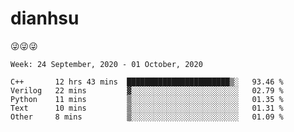 
# dianhsu

:stuck_out_tongue_winking_eye::stuck_out_tongue_winking_eye::stuck_out_tongue_winking_eye:

<!--START_SECTION:waka-->
```text
Week: 24 September, 2020 - 01 October, 2020

C++       12 hrs 43 mins  ███████████████████████▒░   93.46 % 
Verilog   22 mins         ▓░░░░░░░░░░░░░░░░░░░░░░░░   02.79 % 
Python    11 mins         ▒░░░░░░░░░░░░░░░░░░░░░░░░   01.35 % 
Text      10 mins         ▒░░░░░░░░░░░░░░░░░░░░░░░░   01.31 % 
Other     8 mins          ▒░░░░░░░░░░░░░░░░░░░░░░░░   01.09 % 
```
<!--END_SECTION:waka-->
